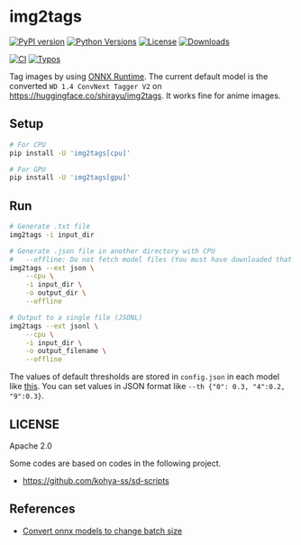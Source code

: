 
# img2tags

[![PyPI version](https://badge.fury.io/py/img2tags.svg)](https://badge.fury.io/py/img2tags)
[![Python Versions](https://img.shields.io/pypi/pyversions/img2tags.svg)](https://pypi.org/project/img2tags/)
[![License](https://img.shields.io/badge/License-Apache%202.0-blue.svg)](https://opensource.org/licenses/Apache-2.0)
[![Downloads](https://pepy.tech/badge/img2tags/week)](https://pepy.tech/project/img2tags)

[![CI](https://github.com/shirayu/img2tags/actions/workflows/ci.yml/badge.svg)](https://github.com/shirayu/img2tags/actions/workflows/ci.yml)
[![Typos](https://github.com/shirayu/img2tags/actions/workflows/typos.yml/badge.svg)](https://github.com/shirayu/img2tags/actions/workflows/typos.yml)

Tag images by using [ONNX Runtime](https://onnxruntime.ai/).
The current default model is the converted ``WD 1.4 ConvNext Tagger V2`` on <https://huggingface.co/shirayu/img2tags>.
It works fine for anime images.

## Setup

```bash
# For CPU
pip install -U 'img2tags[cpu]'

# For GPU
pip install -U 'img2tags[gpu]'
```

## Run

```bash
# Generate .txt file
img2tags -i input_dir

# Generate .json file in another directory with CPU
#   --offline: Do not fetch model files (You must have downloaded that model)
img2tags --ext json \
    --cpu \
    -i input_dir \
    -o output_dir \
    --offline

# Output to a single file (JSONL)
img2tags --ext jsonl \
    --cpu \
    -i input_dir \
    -o output_filename \
    --offline
```

The values of default thresholds are stored in ``config.json`` in each model like [this](https://huggingface.co/shirayu/img2tags/blob/main/SmilingWolf__wd-v1-4-convnext-tagger-v2/config.json).
You can set values in JSON format like ``--th {"0": 0.3, "4":0.2, "9":0.3}``.

## LICENSE

Apache 2.0

Some codes are based on codes in the following project.

- <https://github.com/kohya-ss/sd-scripts>

## References

- [Convert onnx models to change batch size](https://github.com/onnx/onnx/issues/2182#issuecomment-881752539)
